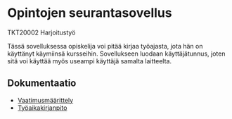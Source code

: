 # Opintojen seurantasovellus
TKT20002 Harjoitustyö

Tässä sovelluksessa opiskelija voi pitää kirjaa työajasta, jota hän on käyttänyt käymiinsä kursseihin. Sovellukseen luodaan käyttäjätunnus, joten sitä voi käyttää myös useampi käyttäjä samalta laitteelta.

## Dokumentaatio
- [Vaatimusmäärittely](https://github.com/hhuuskon/ot-harjoitustyo/blob/master/dokumentaatio/vaatimusmaarittely.md)
- [Työaikakirjanpito](https://github.com/hhuuskon/ot-harjoitustyo/blob/master/dokumentaatio/tyoaikakirjanpito.md)
